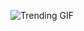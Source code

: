 ![Trending GIF](https://media4.giphy.com/media/v1.Y2lkPThiYjIxNzcybXhoM3B6M2wwbnJ4cTJ2aHh0cHg2dTk5a3N5aGZma3RyZHJ5MnJ5MCZlcD12MV9naWZzX3NlYXJjaCZjdD1n/xUPGcEliCc7bETyfO8/giphy.gif)
